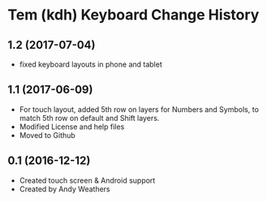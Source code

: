 Tem (kdh) Keyboard Change History
=======================
1.2 (2017-07-04)
-----------------
* fixed keyboard layouts in phone and tablet

1.1 (2017-06-09)
-----------------
* For touch layout, added 5th row on layers for Numbers and Symbols, to match 5th row on default and Shift layers.
* Modified License and help files
* Moved to Github

0.1 (2016-12-12)
-----------------
* Created touch screen & Android support
* Created by Andy Weathers
